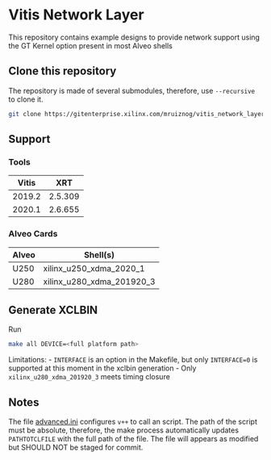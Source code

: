 # Vitis Network Layer

This repository contains example designs to provide network support using the GT Kernel option present in most Alveo shells

## Clone this repository

The repository is made of several submodules, therefore, use `--recursive` to clone it.

```sh
git clone https://gitenterprise.xilinx.com/mruiznog/vitis_network_layer.git --recursive
```

## Support

### Tools

| Vitis  | XRT       |
|--------|-----------|
| 2019.2 | 2.5.309   |
| 2020.1 | 2.6.655   |

### Alveo Cards

| Alveo | Shell(s) |
|-------|----------|
| U250  | xilinx_u250_xdma_2020_1 |
| U280  | xilinx_u280_xdma_201920_3 |


## Generate XCLBIN

Run 
```sh
make all DEVICE=<full platform path>
```

Limitations: 
	- `INTERFACE` is an option in the Makefile, but only `INTERFACE=0` is supported at this moment in the xclbin generation
	- Only `xilinx_u280_xdma_201920_3` meets timing closure

## Notes

The file [advanced.ini](advanced.ini) configures `v++` to call an script. The path of the script must be absolute, therefore, the make process automatically updates `PATHTOTCLFILE` with the full path of the file. The file will appears as modified but SHOULD NOT be staged for commit.